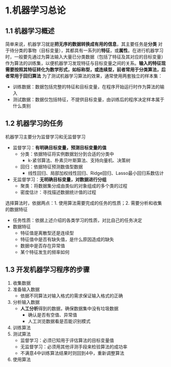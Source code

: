 # 1.机器学习总论
## 1.1 机器学习概述
简单来说，机器学习就是**把无序的数据转换成有用的信息**，其主要任务是**分类**
对于待分类的事物（目标变量），其都具有一系列的**特征**，或**属性**。在进行机器学习时，一般要先通过为算法输入大量已分类数据（包括了特征及其对应的目标变量）作为算法的训练集，以便机器学习发现特征与目标变量之间的关系。**输入的特征现需要按照其特征转化为数学形式，如标称型，或连续型，前者常用于分类算法，后者常用于回归算法**
为了测试机器学习算法的效果，通常使用两套独立的样本集：
* 训练数据：数据包括完整的特征和目标变量，在程序开始运行时作为算法的输入
* 测试数据：数据仅包括特征，不提供目标变量，由训练后的程序决定样本属于什么类别
## 1.2 机器学习的任务
机器学习主要分为监督学习和无监督学习
* 监督学习：**有明确目标变量，预测目标变量的值**
	* 分类：依据特征将实例数据划分到合适的分类中
		* k-紧邻算法、朴素贝叶斯算法、支持向量机、决策树
	* 回归：依据特征预测数值型数据
		* 线性回归、局部加权线性回归、Ridge回归、Lasso最小回归系数估计
* 无监督学习：**无明确目标变量，对数据进行分组**
	* 聚类：将数据集分成由类似的对象组成的多个类的过程
	* 密度估计：寻找描述数据统计值的过程

选择算法时，依据两点：1. 使用算法需要完成的任务的性质；2. 需要分析和收集的数据特征
* 任务性质：依据上述介绍的各类学习的性质，对比自己的任务决定
* 数据特征
	* 特征值是离散型还是连续型
	* 特征值中是否有缺失值，是什么原因造成的缺失
	* 数据中是否存在异常值
	* 某个特征发生的频率如何
## 1.3 开发机器学习程序的步骤
1. 收集数据
2. 准备输入数据
	* 依据不同算法对输入格式的需求保证输入格式的正确
3. 分析输入数据
	* **人工分析**得到的数据，确保数据集中没有垃圾数据
		* 确认是否有空值、异常值
		* 人工浏览数据看是否能识别模式
4. 训练算法
5. 测试算法
	* 监督学习：必须已知用于评估算法的目标变量值
	* 无监督学习：必须用其他评测手段来检验算法的成功率
	* 不满意4中训练算法结果时则回到4中，重新调整算法
6. 使用算法




